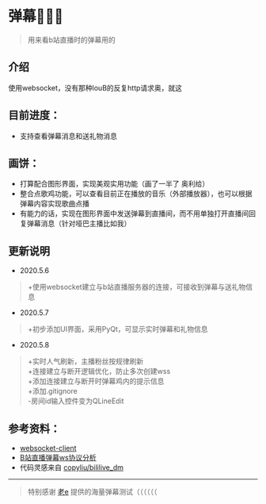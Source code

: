 # 弹幕🐓🐓🐓
> 用来看b站直播时的弹幕用的

## 介绍
使用websocket，没有那种louB的反复http请求奥，就这

## 目前进度：
- 支持查看弹幕消息和送礼物消息

## 画饼：
- 打算配合图形界面，实现美观实用功能（画了一半了 奥利给）
- 整合点歌鸡功能，可以查看目前正在播放的音乐（外部播放器），也可以根据弹幕内容实现歌曲点播
- 有能力的话，实现在图形界面中发送弹幕到直播间，而不用单独打开直播间回复弹幕消息（针对哑巴主播比如我）

## 更新说明
- 2020.5.6
> +使用websocket建立与b站直播服务器的连接，可接收到弹幕与送礼物信息

- 2020.5.7
> +初步添加UI界面，采用PyQt，可显示实时弹幕和礼物信息

- 2020.5.8
> +实时人气刷新，主播粉丝按规律刷新<br>
> +连接建立与断开逻辑优化，防止多次创建wss<br>
> +添加连接建立与断开时弹幕鸡内的提示信息<br>
> +添加.gitignore<br>
> -房间id输入控件变为QLineEdit

## 参考资料：
- [websocket-client](https://github.com/websocket-client/websocket-client)
- [B站直播弹幕ws协议分析](https://daidr.me/archives/code-526.html)
- 代码灵感来自 [copyliu/bililive_dm](https://github.com/copyliu/bililive_dm)

---

> 特别感谢 [老e](https://live.bilibili.com/5050) 提供的海量弹幕测试（（（（（（
